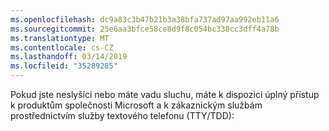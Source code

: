 ```yaml
---
ms.openlocfilehash: dc9a83c3b47b21b3a38bfa737ad97aa992eb11a6
ms.sourcegitcommit: 25e6aa3bfce58ce8d9f8c054bc338cc3dff4a78b
ms.translationtype: MT
ms.contentlocale: cs-CZ
ms.lasthandoff: 03/14/2019
ms.locfileid: "35289285"
---
```

Pokud jste neslyšící nebo máte vadu sluchu, máte k dispozici úplný přístup k produktům společnosti Microsoft a k zákaznickým službám prostřednictvím služby textového telefonu (TTY/TDD):